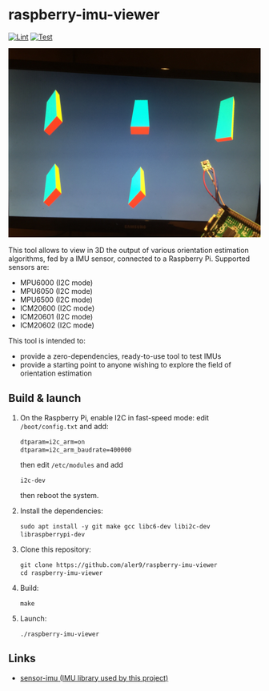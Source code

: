 
# raspberry-imu-viewer

[![Lint](https://github.com/aler9/raspberry-imu-viewer/workflows/lint/badge.svg)](https://github.com/aler9/raspberry-imu-viewer/actions?query=workflow:lint)
[![Test](https://github.com/aler9/raspberry-imu-viewer/workflows/test/badge.svg)](https://github.com/aler9/raspberry-imu-viewer/actions?query=workflow:test)

![](front.jpg)

This tool allows to view in 3D the output of various orientation estimation algorithms, fed by a IMU sensor, connected to a Raspberry Pi. Supported sensors are:

* MPU6000 (I2C mode)
* MPU6050 (I2C mode)
* MPU6500 (I2C mode)
* ICM20600 (I2C mode)
* ICM20601 (I2C mode)
* ICM20602 (I2C mode)

This tool is intended to:

* provide a zero-dependencies, ready-to-use tool to test IMUs
* provide a starting point to anyone wishing to explore the field of orientation estimation

## Build & launch

1. On the Raspberry Pi, enable I2C in fast-speed mode: edit `/boot/config.txt` and add:

   ```
   dtparam=i2c_arm=on
   dtparam=i2c_arm_baudrate=400000
   ```

   then edit `/etc/modules` and add

   ```
   i2c-dev
   ```

   then reboot the system.

2. Install the dependencies:

   ```
   sudo apt install -y git make gcc libc6-dev libi2c-dev libraspberrypi-dev
   ```

3. Clone this repository:

   ```
   git clone https://github.com/aler9/raspberry-imu-viewer
   cd raspberry-imu-viewer
   ```

4. Build:

   ```
   make
   ```

5. Launch:

   ```
   ./raspberry-imu-viewer
   ```

## Links

* [sensor-imu (IMU library used by this project)](https://github.com/aler9/sensor-imu)
